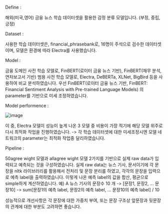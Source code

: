 Define : 

해외(미국,영어) 금융 뉴스 학습 데이터셋을 활용한 감정 분류 모델입니다. (부정, 중립, 긍정)

Dataset :

사용한 학습 데이터셋은, financial_phrasebank로, 16명이 주석으로 검수한 데이터셋이며, 모델은 환경에 따라 Electra를 사용했습니다.

Model :

금융 도메인 사전 학습 모델로, FinBERT(로이터 금융 뉴스 기반), FinBERT(재무 분석, 연차보고서 기반) 
범용 사전 학습 모델로, Electra, DeBERTa, XLNet, BigBird 등을 사용하여 비교 분석하였습니다.
우선 FinBERT(로이터 금융 뉴스 기반, FinBERT: Financial Sentiment Analysis with Pre-trained Language Models) 의 parameter를 기반으로 미세 조정하였습니다. 

Model performence :


![image](https://user-images.githubusercontent.com/94098546/228991999-aa583afa-ba71-480a-a23b-8c1c230e3b81.png)


이 중, Electra 모델이 성능이 높게 나온 3 모델 중 비용이 가장 적기에 해당 모델 위주로 다시 최적화 작업을 진행하였습니다.
-> 각 학습 데이터셋에 대한 미세조정시엔 모델 네트워크의 parameter는 최적화 작업중 달리하였습니다. 

Pipeline : 

50agree wight 모델과 allagree wight 모델 2가지를 기반으로 실제 raw data가 입력되고 예측되는 것을 구성하였습니다.
실제 raw data는 뉴스 기사, 문서이기에 각 문장을 nltk 라이브러리를 활용해서 전처리 및 문장 분리를 하였고, 각각의 문장을 입력으로 예측 label을 출력하였습니다.
이렇게 나온 예측 label의 값을 합산, 평균으로 simple하게 계산하였습니다. 
예) A 뉴스 기사의 문장수 10 개 -> [문장1, 문장2, ... 문장10]  ->  sum[문장1의 예측 label, 문장2의 예측 label, ... 문장10의 예측 label] / 10


성능적으로 개선사항은 각 문장에 대한 가중치 부여, 또는 문장 구조상 앞문장과 뒷문장의 관계에 대한 부분도 고려하면 좋습니다.
